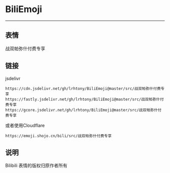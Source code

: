 # BiliEmoji
---
## 表情
战双帕弥什付费专享
## 链接
jsdelivr
```
https://cdn.jsdelivr.net/gh/lrhtony/BiliEmoji@master/src/战双帕弥什付费专享
https://fastly.jsdelivr.net/gh/lrhtony/BiliEmoji@master/src/战双帕弥什付费专享
https://gcore.jsdelivr.net/gh/lrhtony/BiliEmoji@master/src/战双帕弥什付费专享
```
或者使用Cloudflare
```
https://emoji.shojo.cn/bili/src/战双帕弥什付费专享
```
## 说明
Bilibili 表情的版权归原作者所有
